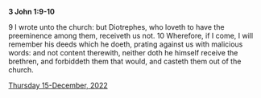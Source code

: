 **3 John 1:9-10**

9 I wrote unto the church: but Diotrephes, who loveth to have the preeminence among them, receiveth us not. 10 Wherefore, if I come, I will remember his deeds which he doeth, prating against us with malicious words: and not content therewith, neither doth he himself receive the brethren, and forbiddeth them that would, and casteth them out of the church.

[Thursday 15-December, 2022](https://t.me/s/daily_scripture)
